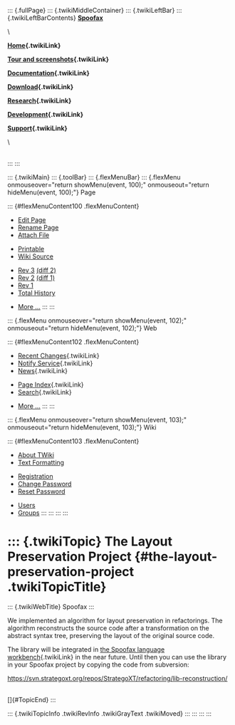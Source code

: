 ::: {.fullPage}
::: {.twikiMiddleContainer}
::: {.twikiLeftBar}
::: {.twikiLeftBarContents}
**[Spoofax](http://www.program-transformation.org/view/Spoofax/WebHome)**

\

**[Home](WebHome){.twikiLink}**

**[Tour and screenshots](Tour){.twikiLink}**

**[Documentation](Documentation){.twikiLink}**

**[Download](Download){.twikiLink}**

**[Research](Research){.twikiLink}**

**[Development](Development){.twikiLink}**

**[Support](Support){.twikiLink}**

\

\
:::
:::

::: {.twikiMain}
::: {.toolBar}
::: {.flexMenuBar}
::: {.flexMenu onmouseover="return showMenu(event, 100);" onmouseout="return hideMenu(event, 100);"}
Page

::: {#flexMenuContent100 .flexMenuContent}
-   [Edit
    Page](http://www.program-transformation.org/edit/Spoofax/LayoutPreservation?t=1536826262)
-   [Rename
    Page](http://www.program-transformation.org/rename/Spoofax/LayoutPreservation)
-   [Attach
    File](http://www.program-transformation.org/attach/Spoofax/LayoutPreservation)

<!-- -->

-   [Printable](http://www.program-transformation.org/view/Spoofax/LayoutPreservation?skin=print.pattern)
-   [Wiki
    Source](http://www.program-transformation.org/view/Spoofax/LayoutPreservation?skin=text&raw=on&contenttype=text/plain)

<!-- -->

-   [Rev
    3](http://www.program-transformation.org/view/Spoofax/LayoutPreservation?rev=1.3)
    [(diff 2)](http://www.program-transformation.org/rdiff/Spoofax/LayoutPreservation?rev1=1.3&rev2=1.2)
-   [Rev
    2](http://www.program-transformation.org/view/Spoofax/LayoutPreservation?rev=1.2)
    [(diff 1)](http://www.program-transformation.org/rdiff/Spoofax/LayoutPreservation?rev1=1.2&rev2=1.1)
-   [Rev
    1](http://www.program-transformation.org/view/Spoofax/LayoutPreservation?rev=1.1)
-   [Total
    History](http://www.program-transformation.org/rdiff/Spoofax/LayoutPreservation)

<!-- -->

-   [More
    \...](http://www.program-transformation.org/oops/Spoofax/LayoutPreservation?template=oopsmore&param1=1.3&param2=1.3)
:::
:::

::: {.flexMenu onmouseover="return showMenu(event, 102);" onmouseout="return hideMenu(event, 102);"}
Web

::: {#flexMenuContent102 .flexMenuContent}
-   [Recent Changes](WebChanges){.twikiLink}
-   [Notify Service](WebNotify){.twikiLink}
-   [News](WebNews){.twikiLink}

<!-- -->

-   [Page Index](WebIndex){.twikiLink}
-   [Search](WebSearch){.twikiLink}

<!-- -->

-   [More
    \...](http://www.program-transformation.org/oops/Spoofax/LayoutPreservation?template=oopsmore&param1=1.3&param2=1.3)
:::
:::

::: {.flexMenu onmouseover="return showMenu(event, 103);" onmouseout="return hideMenu(event, 103);"}
Wiki

::: {#flexMenuContent103 .flexMenuContent}
-   [About
    TWiki](http://www.program-transformation.org/view/TWiki/WebHome)
-   [Text
    Formatting](http://www.program-transformation.org/view/TWiki/TextFormattingRules)

<!-- -->

-   [Registration](http://www.program-transformation.org/view/TWiki/TWikiRegistration)
-   [Change
    Password](http://www.program-transformation.org/view/TWiki/ChangePassword)
-   [Reset
    Password](http://www.program-transformation.org/view/TWiki/ResetPassword)

<!-- -->

-   [Users](http://www.program-transformation.org/view/Main/TWikiUsers)
-   [Groups](http://www.program-transformation.org/view/Main/TWikiGroups)
:::
:::
:::
:::

::: {.twikiTopic}
The Layout Preservation Project {#the-layout-preservation-project .twikiTopicTitle}
===============================

::: {.twikiWebTitle}
Spoofax
:::

We implemented an algorithm for layout preservation in refactorings. The
algorithm reconstructs the source code after a transformation on the
abstract syntax tree, preserving the layout of the original source code.

The library will be integrated in [the Spoofax language
workbench](WebHome){.twikiLink} in the near future. Until then you can
use the library in your Spoofax project by copying the code from
subversion:

<https://svn.strategoxt.org/repos/StrategoXT/refactoring/lib-reconstruction/>

\
[]{#TopicEnd}
:::

::: {.twikiTopicInfo .twikiRevInfo .twikiGrayText .twikiMoved}
:::
:::
:::
:::
